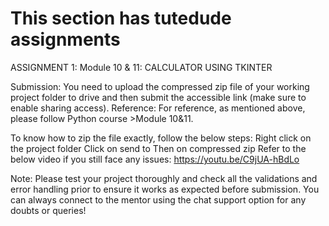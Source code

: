 # This section has tutedude assignments
ASSIGNMENT 1: 
Module 10 & 11: CALCULATOR USING TKINTER

Submission: You need to upload the compressed zip file of your working project folder to drive and then submit the accessible link (make sure to enable sharing access).
Reference: For reference, as mentioned above, please follow Python course >Module 10&11.

To know how to zip the file exactly, follow the below steps:
Right click on the project folder
Click on send to
Then on compressed zip
Refer to the below video if you still face any issues:
https://youtu.be/C9jUA-hBdLo

Note: 
Please test your project thoroughly and check all the validations and error handling prior to ensure it works as expected before submission.
You can always connect to the mentor using the chat support option for any doubts or queries!




